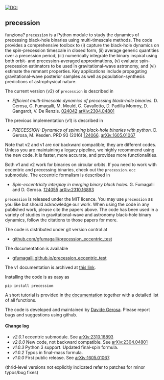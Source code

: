
[![DOI](https://zenodo.org/badge/46057982.svg)](https://zenodo.org/badge/latestdoi/46057982)

## precession
funziona?
`precession` is a Python module to study the dynamics of precessing black-hole binaries using multi-timescale methods. The code provides a comprehensive toolbox to (i) capture the black-hole dynamics on the spin-precession timescale in closed form, (ii) average generic quantities over a precession period, (iii) numerically integrate the binary inspiral using both orbit- and precession-averaged approximations, (v) evaluate spin-precession estimators to be used in gravitational-wave astronomy, and (vi) estimate the remnant properties. Key applications include propagating gravitational-wave posterior samples as well as population-synthesis predictions of astrophysical nature.

The current version (v2) of `precession` is described in 
- *Efficient multi-timescale dynamics of precessing black-hole binaries.*
D. Gerosa, G. Fumagalli, M. Mould, G. Cavallotto, D. Padilla Monroy, D. Gangardt, V. De Renzis.
[024042](https://journals.aps.org/prd/abstract/10.1103/PhysRevD.108.024042)
[arXiv:2304.04801](https://arxiv.org/abs/2304.04801)

The previous implementation (v1) is described in
- *PRECESSION: Dynamics of spinning black-hole binaries with python.*
D. Gerosa, M. Kesden. PRD 93 (2016)
[124066](http://journals.aps.org/prd/abstract/10.1103/PhysRevD.93.124066).
[arXiv:1605.01067](https://arxiv.org/abs/1605.01067)

Note that v2 and v1 are *not* backward compatible; they are different codes. Unless you are maintaining a legacy pipeline, we highly recommend using the new code. It is faster, more accurate, and provides more functionalities.

Both v1 and v2 work for binaries on circular orbits. If you need to work with eccentric and precessing binaries, check out the `precession.ecc` submodule. The eccentric formalism is described in 
- *Spin-eccentricity interplay in merging binary black holes.*
G. Fumagalli and D. Gerosa.
[124055](https://journals.aps.org/prd/abstract/10.1103/PhysRevD.108.124055)
[arXiv:2310.16893](https://arxiv.org/abs/2310.16893)



`precession` is released under the MIT licence. You may use `precession` as you like but should acknowledge our work. When using the code in any published work, please cite the papers above. The code has been used in a variety of studies in gravitational-wave and astronomy black-hole binary dynamics, follow the citations to those papers for more. 

The code is distributed under git version control at
- [github.com/gfumagalli/precession_eccentric_test](https://github.com/gfumagalli/precession_eccentric_test)

The documentation is available 
- [gfumagalli.github.io/precession_eccentric_test](https://gfumagalli.github.io/precession_eccentric_test/)

The v1 documentation is archived at [this link](https://htmlpreview.github.io/?https://github.com/dgerosa/precession/blob/precession_v1/docs/index.html).



Installing the code is as easy as

    pip install precession

A short tutorial is provided in [the documentation](https://dgerosa.github.io/precession) together with a detailed list of all functions.

The code is developed and maintained by [Davide Gerosa](www.davidegerosa.com). Please report bugs and suggestions using github.


#### Change log
- *v2.0.1* eccentric submodule. See [arXiv:2310.16893](https://arxiv.org/abs/2310.16893)
- *v2.0.0* New code, not backward compatible. See [arXiv:2304.04801](https://arxiv.org/abs/2304.04801)
- *v1.0.3* Python 3 support. Updated final-spin formula.
- *v1.0.2* Typos in final-mass formula.
- *v1.0.0* First public release. See [arXiv:1605.01067](https://arxiv.org/abs/1605.01067).

(thrid-level versions not explicitly indicated refer to patches for minor typos/bug fixes) 



